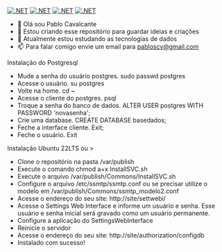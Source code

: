[![.NET](https://github.com/pabloscv/Patty-Authorization-API/actions/workflows/dotnet.yml/badge.svg)](https://github.com/pabloscv/Patty-Authorization-API/actions/workflows/dotnet.yml) [![.NET](https://github.com/pabloscv/ServerRecovery/actions/workflows/dotnet.yml/badge.svg)](https://github.com/pabloscv/ServerRecovery/actions/workflows/dotnet.yml) [![.NET](https://github.com/pabloscv/SettingsDriverCore/actions/workflows/dotnet.yml/badge.svg)](https://github.com/pabloscv/SettingsDriverCore/actions/workflows/dotnet.yml) [![.NET](https://github.com/pabloscv/SettingsDriver/actions/workflows/dotnet.yml/badge.svg)](https://github.com/pabloscv/SettingsDriver/actions/workflows/dotnet.yml)

- 👋 Olá sou Pablo Cavalcante
- 👀 Estou criando esse repositório para guardar ideias e criações
- 🌱 Atualmente estou estudando as tecnologias de dados
- 📫 Para falar comigo envie um email para pabloscv@gmail.com

Instalação do Postgresql
* Mude a senha do usuário postgres. sudo passwd postgres
* Acesse o usuário. su postgres
* Volte na home. cd ~
* Acesse o cliente do postgres. psql
* Troque a senha do banco de dados. ALTER USER postgres WITH PASSWORD 'novasenha';
* Crie uma database. CREATE DATABASE basedados;
* Feche a interface cliente. Exit;
* Feche o usuário. Exit

Instalação Ubuntu 22LTS ou >
* Clone o repositório na pasta /var/publish
* Execute o comando chmod a+x InstallSVC.sh
* Execute o arquivo /var/publish/Commons/InstallSVC.sh
* Configure o arquivo /etc/ssmtp/ssmtp.conf ou se precisar utilize o modelo em /var/publish/Commons/ssmtp_modelo2.conf
* Acesse o endereço do seu site: http://site/settwebi/
* Acesse o Settings Web Interface e informe um usuário e senha. Esse usuário e senha inicial será gravado como um usuário permanente.
* Configure a aplicação do SettingsWebInterface
* Reinicie o servidor
* Acesse o endereço do seu site: http://site/authorization/configdb
* Instalado com sucesso!

<!---
pabloscv/pabloscv is a ✨ special ✨ repository because its `README.md` (this file) appears on your GitHub profile.
You can click the Preview link to take a look at your changes.
--->
